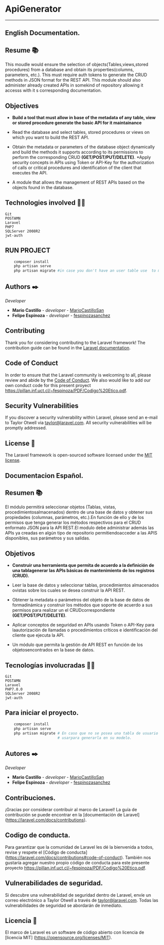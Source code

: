 
<h1>ApiGenerator</h1>

--------------------------------------------------------
## English Documentation.

## Resume 📚
This moudle would ensure the selection of objects(Tables,views,stored procedures) from a database  and obtain its properties(columns, parameters, etc.). This must require auth tokens to generate the CRUD methods  in JSON format for the REST API. This module should also administer already created APIs in somekind of repository allowing it accesss with it s corresponding documentation.

## Objectives
* **Build a tool that must allow in base of the metadata of any table, view or stored procedure  generate the basic API for it maintainance** 

 * Read the database and select tables, stored procedures or views on which you want to build the REST API. 
* Obtain the metadata or parameters of the database object dynamically and build the methods it supports according to its permissions to perform the corresponding CRUD **(GET/POST/PUT/DELETE)**.
*Apply security concepts in APIs using Token or API-Key for the authorization of calls or critical procedures and identification of the client that executes the API.
* A module that allows the management of REST APIs based on the objects found in the database.


## Technologies involved 👩‍💻

```
Git
POSTAMN
Laravel
PHP7
SQLServer 2008R2
jwt-auth
```
## RUN PROJECT
```py
    composer install
    php artisan serve
    php artisan migrate #in case you don't have an user table use  to migrate your model and generate it.
```
## Authors ✒️

_Developer_

* **Mario Castillo** - *developer* - [MarioCastilloSan](https://github.com/MarioCastilloSan/)
* **Felipe Espinoza** - *developer* - [fespinozasanchez](https://github.com/fespinozasanchez/)

## Contributing

Thank you for considering contributing to the Laravel framework! The contribution guide can be found in the [Laravel documentation](https://laravel.com/docs/contributions).

## Code of Conduct

In order to ensure that the Laravel community is welcoming to all, please review and abide by the [Code of Conduct](https://laravel.com/docs/contributions#code-of-conduct).
We also would like to add our own conduct code for this present proyect https://pillan.inf.uct.cl/~fespinoza/PDF/Codigo%20Etico.pdf.

## Security Vulnerabilities

If you discover a security vulnerability within Laravel, please send an e-mail to Taylor Otwell via [taylor@laravel.com](mailto:taylor@laravel.com). All security vulnerabilities will be promptly addressed.

## License 📓

The Laravel framework is open-sourced software licensed under the [MIT license](https://opensource.org/licenses/MIT).





## Documentacion Español.
## Resumen 📚
El módulo permitirá seleccionar objetos (Tablas, vistas, procedimientosalmacenados) dentro de una base de datos y obtener sus propiedades (columnas, parámetros, etc.).En función de ello y de los permisos que tenga generar los métodos respectivos para el CRUD enformato JSON para la API REST.El modulo debe administrar además las APIs ya creadas en algún tipo de repositorio permitiendoacceder a las APIS disponibles, sus parámetros y sus salidas.

## Objetivos
* **Construir una herramienta que permita de acuerdo a la definición de una tablagenerar las APIs básicas de mantenimiento de los registros (CRUD).** 


 * Leer la base de datos y seleccionar tablas, procedimientos almacenados ovistas sobre los cuales se desea construir la API REST.
* Obtener la metadata o parámetros del objeto de la base de datos de formadinámica y construir los métodos que soporte de acuerdo a sus permisos para realizar un el CRUDcorrespondiente **(GET/POST/PUT/DELETE)**.
* Aplicar conceptos de seguridad en APIs usando Token o API-Key para laautorización de llamadas o procedimientos críticos e identificación del cliente que ejecuta la API.
* Un módulo que permita la gestión de API REST en función de los objetosencontrados en la base de datos.
 


## Tecnologías involucradas 👩‍💻

```
Git
POSTAMN
Laravel
PHP7.0.0
SQLServer 2008R2
jwt-auth
```

## Para iniciar el proyecto.
```py
    composer install
    php artisan serve
    php artisan migrate # En caso que no se posea una tabla de usuario en la estructura de su base de datos 
                        # usarpara generarla en su modelo.
```


## Autores ✒️

_Developer_

* **Mario Castillo** - *developer* - [MarioCastilloSan](https://github.com/MarioCastilloSan/)
* **Felipe Espinoza** - *developer* - [fespinozasanchez](https://github.com/fespinozasanchez/)

## Contribuciones.
¡Gracias por considerar contribuir al marco de Laravel! La guía de contribución se puede encontrar en la [documentación de Laravel] (https://laravel.com/docs/contributions).

## Codigo de conducta.
Para garantizar que la comunidad de Laravel les dé la bienvenida a todos, revise y respete el [Código de conducta] (https://laravel.com/docs/contributions#code-of-conduct).
También nos gustaría agregar nuestro propio código de conducta para este presente proyecto https://pillan.inf.uct.cl/~fespinoza/PDF/Codigo%20Etico.pdf.

## Vulnerabilidades de seguridad.

Si descubre una vulnerabilidad de seguridad dentro de Laravel, envíe un correo electrónico a Taylor Otwell a través de [taylor@laravel.com](mailto:taylor@laravel.com). Todas las vulnerabilidades de seguridad se abordarán de inmediato.

## Licencia 📓

El marco de Laravel es un software de código abierto con licencia de [licencia MIT] (https://opensource.org/licenses/MIT).
